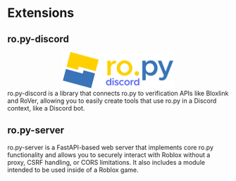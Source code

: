 # Extensions

## ro.py-discord
<div align="center">
    <a href="https://github.com/ro-py/ro.py-discord">
        <img width="50%" src="https://raw.githubusercontent.com/ro-py/ro.py-discord/main/resources/textlogo.svg">
    </a>
</div>
ro.py-discord is a library that connects ro.py to verification APIs like Bloxlink and RoVer, allowing you to easily 
create tools that use ro.py in a Discord context, like a Discord bot.

## ro.py-server
ro.py-server is a FastAPI-based web server that implements core ro.py functionality and allows you to securely interact
with Roblox without a proxy, CSRF handling, or CORS limitations. It also includes a module intended to be used inside
of a Roblox game.